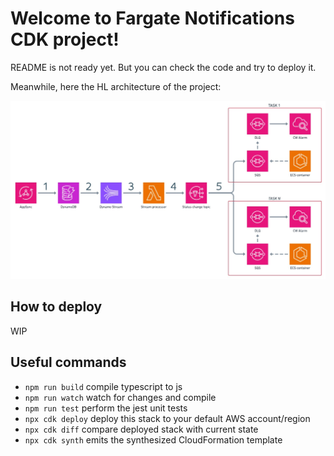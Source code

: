 # Welcome to Fargate Notifications CDK project!

README is not ready yet. But you can check the code and try to deploy it.

Meanwhile, here the HL architecture of the project:

![Architecture](./docs/hld.jpg)

## How to deploy
WIP

## Useful commands

* `npm run build`   compile typescript to js
* `npm run watch`   watch for changes and compile
* `npm run test`    perform the jest unit tests
* `npx cdk deploy`  deploy this stack to your default AWS account/region
* `npx cdk diff`    compare deployed stack with current state
* `npx cdk synth`   emits the synthesized CloudFormation template
